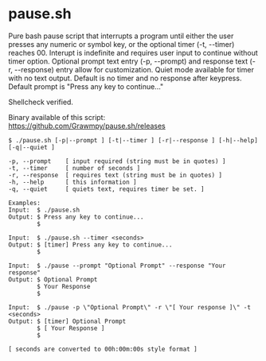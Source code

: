 # pause.sh
Pure bash pause script that interrupts a program until either the user presses any numeric or symbol key, or the 
optional timer (-t, --timer) reaches 00. Interupt is indefinite and requires user input to continue without timer option.
Optional prompt text entry (-p, --prompt) and response text (-r, --response) entry allow for customization. 
Quiet mode available for timer with no text output. Default is no timer and no response after keypress.
Default prompt is "Press any key to continue..."

Shellcheck verified.

Binary available of this script: https://github.com/Grawmpy/pause.sh/releases

    $ ./pause.sh [-p|--prompt ] [-t|--timer ] [-r|--response ] [-h|--help] [-q|--quiet ] 

    -p, --prompt    [ input required (string must be in quotes) ]
    -t, --timer     [ number of seconds ]
    -r, --response  [ requires text (string must be in quotes) ]
    -h, --help      [ this information ]
    -q, --quiet     [ quiets text, requires timer be set. ]

    Examples:
    Input:  $ ./pause.sh
    Output: $ Press any key to continue...
            $
    
    Input:  $ ./pause.sh --timer <seconds>
    Output: $ [timer] Press any key to continue...
            $
    
    Input:  $ ./pause --prompt "Optional Prompt" --response "Your response"
    Output: $ Optional Prompt
            $ Your Response
            $
    
    Input:  $ ./pause -p \"Optional Prompt\" -r \"[ Your response ]\" -t <seconds>
    Output: $ [timer] Optional Prompt
            $ [ Your Response ]
            $
    
    [ seconds are converted to 00h:00m:00s style format ]
